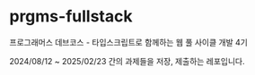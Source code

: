 # prgms-fullstack

프로그래머스 데브코스 - 타입스크립트로 함께하는 웹 풀 사이클 개발 4기

2024/08/12 ~ 2025/02/23 간의 과제들을 저장, 제출하는 레포입니다.
